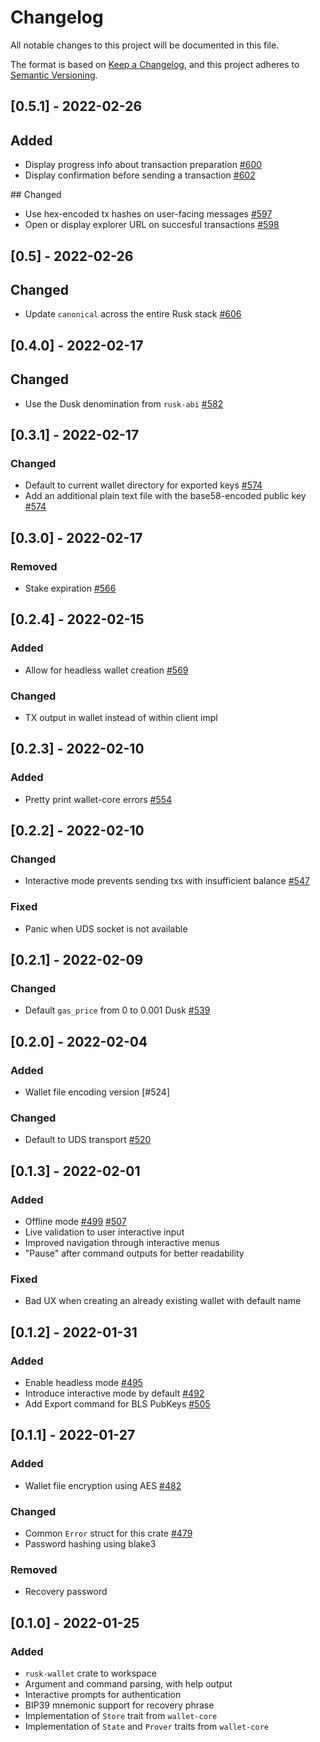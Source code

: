 # Changelog

All notable changes to this project will be documented in this file.

The format is based on [Keep a Changelog](https://keepachangelog.com/en/1.0.0/),
and this project adheres to [Semantic Versioning](https://semver.org/spec/v2.0.0.html).

## [0.5.1] - 2022-02-26

## Added
- Display progress info about transaction preparation [#600]
- Display confirmation before sending a transaction [#602]

## Changed
- Use hex-encoded tx hashes on user-facing messages [#597]
- Open or display explorer URL on succesful transactions [#598]

## [0.5] - 2022-02-26

## Changed
- Update `canonical` across the entire Rusk stack [#606]

## [0.4.0] - 2022-02-17

## Changed
- Use the Dusk denomination from `rusk-abi` [#582]

## [0.3.1] - 2022-02-17

### Changed
- Default to current wallet directory for exported keys [#574]
- Add an additional plain text file with the base58-encoded public key [#574]

## [0.3.0] - 2022-02-17

### Removed
- Stake expiration [#566]

## [0.2.4] - 2022-02-15

### Added
- Allow for headless wallet creation [#569]

### Changed
- TX output in wallet instead of within client impl

## [0.2.3] - 2022-02-10

### Added
- Pretty print wallet-core errors [#554]

## [0.2.2] - 2022-02-10

### Changed
- Interactive mode prevents sending txs with insufficient balance [#547]

### Fixed
- Panic when UDS socket is not available

## [0.2.1] - 2022-02-09

### Changed
- Default `gas_price` from 0 to 0.001 Dusk [#539]

## [0.2.0] - 2022-02-04

### Added
- Wallet file encoding version [#524]

### Changed
- Default to UDS transport [#520]

## [0.1.3] - 2022-02-01

### Added
- Offline mode [#499] [#507]
- Live validation to user interactive input
- Improved navigation through interactive menus
- "Pause" after command outputs for better readability

### Fixed
- Bad UX when creating an already existing wallet with default name

## [0.1.2] - 2022-01-31

### Added
- Enable headless mode [#495]
- Introduce interactive mode by default [#492]
- Add Export command for BLS PubKeys [#505]

## [0.1.1] - 2022-01-27

### Added
- Wallet file encryption using AES [#482]

### Changed
- Common `Error` struct for this crate [#479]
- Password hashing using blake3

### Removed
- Recovery password

## [0.1.0] - 2022-01-25

### Added
- `rusk-wallet` crate to workspace
- Argument and command parsing, with help output
- Interactive prompts for authentication
- BIP39 mnemonic support for recovery phrase
- Implementation of `Store` trait from `wallet-core`
- Implementation of `State` and `Prover` traits from `wallet-core`


[#582]: https://github.com/dusk-network/rusk/issues/582
[#482]: https://github.com/dusk-network/rusk/issues/482
[#479]: https://github.com/dusk-network/rusk/issues/479
[#492]: https://github.com/dusk-network/rusk/issues/492
[#495]: https://github.com/dusk-network/rusk/issues/495
[#499]: https://github.com/dusk-network/rusk/issues/499
[#505]: https://github.com/dusk-network/rusk/issues/505
[#507]: https://github.com/dusk-network/rusk/issues/507
[#520]: https://github.com/dusk-network/rusk/issues/520
[#539]: https://github.com/dusk-network/rusk/issues/539
[#547]: https://github.com/dusk-network/rusk/issues/547
[#554]: https://github.com/dusk-network/rusk/issues/554
[#566]: https://github.com/dusk-network/rusk/issues/566
[#569]: https://github.com/dusk-network/rusk/issues/569
[#574]: https://github.com/dusk-network/rusk/issues/574
[#597]: https://github.com/dusk-network/rusk/issues/597
[#598]: https://github.com/dusk-network/rusk/issues/598
[#600]: https://github.com/dusk-network/rusk/issues/600
[#602]: https://github.com/dusk-network/rusk/issues/602
[#606]: https://github.com/dusk-network/rusk/issues/606